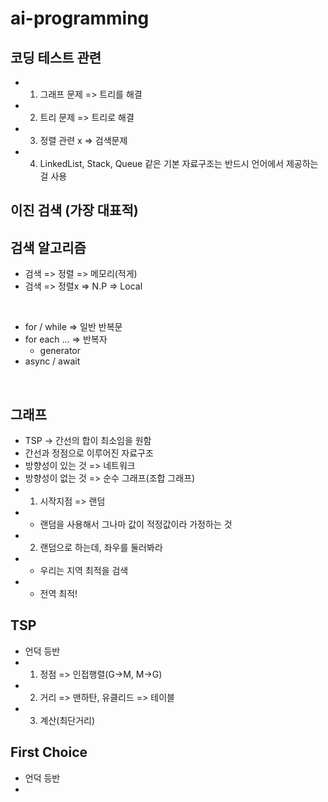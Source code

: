# ai-programming


## 코딩 테스트 관련
- 1. 그래프 문제 => 트리를 해결 
- 2. 트리 문제 => 트리로 해결
- 3. 정렬 관련 x => 검색문제
- 4. LinkedList, Stack, Queue 같은 기본 자료구조는 반드시 언어에서 제공하는 걸 사용


## 이진 검색 (가장 대표적)

## 검색 알고리즘
- 검색 => 정렬 => 메모리(적게)
- 검색 => 정렬x => N.P => Local 

<br/>

- for / while => 일반 반복문
- for each ... => 반복자
    - generator
- async / await

<br/>

## 그래프
- TSP -> 간선의 합이 최소임을 원함
- 간선과 정점으로 이루어진 자료구조
- 방향성이 있는 것 => 네트워크
- 방향성이 없는 것 => 순수 그래프(조합 그래프)
- 1) 시작지점 => 랜덤
- - 랜덤을 사용해서 그나마 값이 적정값이라 가정하는 것
- 2) 랜덤으로 하는데, 좌우를 둘러봐라
- - 우리는 지역 최적을 검색
- - 전역 최적!

## TSP
- 언덕 등반
- 1) 정점 => 인접행렬(G->M, M->G)
- 2) 거리 => 맨하탄, 유클리드 => 테이블
- 3) 계산(최단거리)
## First Choice
- 언덕 등반
- 
